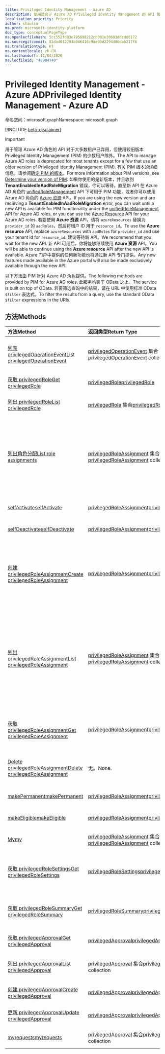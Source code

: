 ```yaml
---
title: Privileged Identity Management - Azure AD
description: 使用适合于 Azure AD Privileged Identity Management 的 API 管理 Azure Active Directory 角色。
localization_priority: Priority
author: shauliu
ms.prod: microsoft-identity-platform
doc_type: conceptualPageType
ms.openlocfilehash: 5cc552fd03e795898212cb001e30603ddcdd6172
ms.sourcegitcommit: 82da4012294b046416c9ae93d2294d80dab217f6
ms.translationtype: HT
ms.contentlocale: zh-CN
ms.lasthandoff: 11/04/2020
ms.locfileid: "48904740"
---
```

# <a name="privileged-identity-management---azure-ad"></a><span data-ttu-id="b101d-103">Privileged Identity Management - Azure AD</span><span class="sxs-lookup"><span data-stu-id="b101d-103">Privileged Identity Management - Azure AD</span></span>

<span data-ttu-id="b101d-104">命名空间：microsoft.graph</span><span class="sxs-lookup"><span data-stu-id="b101d-104">Namespace: microsoft.graph</span></span>

[!INCLUDE [beta-disclaimer](../../includes/beta-disclaimer.md)]

> [!IMPORTANT]
> <span data-ttu-id="b101d-105">用于管理 Azure AD 角色的 API 对于大多数租户已弃用，但使用较旧版本 Privileged Identity Management (PIM) 的少数租户除外。</span><span class="sxs-lookup"><span data-stu-id="b101d-105">The API to manage Azure AD roles is deprecated for most tenants except for a few that use an older version of Privileged Identity Management (PIM).</span></span> <span data-ttu-id="b101d-106">有关 PIM 版本的详细信息，请参阅[确定 PIM 的版本](https://docs.microsoft.com/azure/active-directory/privileged-identity-management/pim-how-to-activate-role?tabs=new#determine-your-version-of-pim)。</span><span class="sxs-lookup"><span data-stu-id="b101d-106">For more information about PIM versions, see [Determine your version of PIM](https://docs.microsoft.com/azure/active-directory/privileged-identity-management/pim-how-to-activate-role?tabs=new#determine-your-version-of-pim).</span></span> <span data-ttu-id="b101d-107">如果你使用的是新版本，并且收到 **TenantEnabledInAadRoleMigration** 错误，你可以等待，直至新 API 在 Azure AD 角色的 [unifiedRoleManagement](/graph/api/resources/unifiedroledefinition?view=graph-rest-beta) API 下可用于 PIM 功能，或者你可以使用 Azure AD 角色的 [Azure 资源](/graph/api/resources/privilegedidentitymanagement-resources?view=graph-rest-beta) API。</span><span class="sxs-lookup"><span data-stu-id="b101d-107">If you are using the new version and are recieving a **TenantEnabledInAadRoleMigration** error, you can wait until a new API is available for PIM functionality under the [unifiedRoleManagement](/graph/api/resources/unifiedroledefinition?view=graph-rest-beta) API for Azure AD roles, or you can use the [Azure Resource](/graph/api/resources/privilegedidentitymanagement-resources?view=graph-rest-beta) API for your Azure AD roles.</span></span> <span data-ttu-id="b101d-108">若要使用 **Azure 资源** API，请将 `azureResources` 替换为 `provider_id` 的 `aadRoles`，然后将租户 ID 用于 `resource_id`。</span><span class="sxs-lookup"><span data-stu-id="b101d-108">To use the **Azure resource** API, replace `azureResources` with `aadRoles` for `provider_id` and use your tenant id for `resource_id`.</span></span> <span data-ttu-id="b101d-109">建议等待新 API。</span><span class="sxs-lookup"><span data-stu-id="b101d-109">We recommend that you wait for the new API.</span></span> <span data-ttu-id="b101d-110">新 API 可用后，你将能够继续使用 **Azure 资源** API。</span><span class="sxs-lookup"><span data-stu-id="b101d-110">You will be able to continue using the **Azure resource** API after the new API is available.</span></span> <span data-ttu-id="b101d-111">Azure 门户中提供的任何新功能也将通过新 API 专门提供。</span><span class="sxs-lookup"><span data-stu-id="b101d-111">Any new features made available in the Azure portal will also be made exclusively available through the new API.</span></span> 

<span data-ttu-id="b101d-112">以下方法由 PIM 针对 Azure AD 角色提供。</span><span class="sxs-lookup"><span data-stu-id="b101d-112">The following methods are provided by PIM for Azure AD roles.</span></span> <span data-ttu-id="b101d-113">此服务构建于 OData 之上。</span><span class="sxs-lookup"><span data-stu-id="b101d-113">The service is built on top of OData.</span></span> <span data-ttu-id="b101d-114">若要筛选查询中的结果，请在 URL 中使用标准 OData ``$filter`` 表达式。</span><span class="sxs-lookup"><span data-stu-id="b101d-114">To filter the results from a query, use the standard OData ``$filter`` expressions in the URIs.</span></span>

## <a name="methods"></a><span data-ttu-id="b101d-115">方法</span><span class="sxs-lookup"><span data-stu-id="b101d-115">Methods</span></span>

| <span data-ttu-id="b101d-116">方法</span><span class="sxs-lookup"><span data-stu-id="b101d-116">Method</span></span> | <span data-ttu-id="b101d-117">返回类型</span><span class="sxs-lookup"><span data-stu-id="b101d-117">Return Type</span></span> | <span data-ttu-id="b101d-118">说明</span><span class="sxs-lookup"><span data-stu-id="b101d-118">Description</span></span> |
|:---------------|:--------|:----------|
|[<span data-ttu-id="b101d-119">列表 privilegedOperationEvent</span><span class="sxs-lookup"><span data-stu-id="b101d-119">List privilegedOperationEvent</span></span>](../api/privilegedoperationevent-list.md) | <span data-ttu-id="b101d-120">[privilegedOperationEvent](privilegedoperationevent.md) 集合</span><span class="sxs-lookup"><span data-stu-id="b101d-120">[privilegedOperationEvent](privilegedoperationevent.md) collection</span></span> |<span data-ttu-id="b101d-121">获取 privilegedOperationEvent 对象集合。</span><span class="sxs-lookup"><span data-stu-id="b101d-121">Get privilegedOperationEvent object collection.</span></span> |
|[<span data-ttu-id="b101d-122">获取 privilegedRole</span><span class="sxs-lookup"><span data-stu-id="b101d-122">Get privilegedRole</span></span>](../api/privilegedrole-get.md) |[<span data-ttu-id="b101d-123">privilegedRole</span><span class="sxs-lookup"><span data-stu-id="b101d-123">privilegedRole</span></span>](privilegedrole.md)| <span data-ttu-id="b101d-124">获取 privilegedRole 对象。</span><span class="sxs-lookup"><span data-stu-id="b101d-124">Get a privilegedRole object.</span></span>|
|[<span data-ttu-id="b101d-125">列出 privilegedRole</span><span class="sxs-lookup"><span data-stu-id="b101d-125">List privilegedRole</span></span>](../api/privilegedrole-list.md) | <span data-ttu-id="b101d-126">[privilegedRole](privilegedrole.md) 集合</span><span class="sxs-lookup"><span data-stu-id="b101d-126">[privilegedRole](privilegedrole.md) collection</span></span> |<span data-ttu-id="b101d-127">获取 privilegedRole 对象集合。</span><span class="sxs-lookup"><span data-stu-id="b101d-127">Get privilegedRole object collection.</span></span> |
|[<span data-ttu-id="b101d-128">列出角色分配</span><span class="sxs-lookup"><span data-stu-id="b101d-128">List role assignments</span></span>](../api/privilegedrole-list-assignments.md) | <span data-ttu-id="b101d-129">[privilegedRoleAssignment](privilegedroleassignment.md) 集合</span><span class="sxs-lookup"><span data-stu-id="b101d-129">[privilegedRoleAssignment](privilegedroleassignment.md) collection</span></span> |<span data-ttu-id="b101d-130">获取特定角色的 privilegedRoleAssignment 集合。</span><span class="sxs-lookup"><span data-stu-id="b101d-130">Get privilegedRoleAssignment collection for the particular role.</span></span> <span data-ttu-id="b101d-131">每个 privilegedRoleAssignment 表示为用户分配的角色。</span><span class="sxs-lookup"><span data-stu-id="b101d-131">Each privilegedRoleAssignment represents a role assignment to a user.</span></span>|
|[<span data-ttu-id="b101d-132">selfActivate</span><span class="sxs-lookup"><span data-stu-id="b101d-132">selfActivate</span></span>](../api/privilegedrole-selfactivate.md) | [<span data-ttu-id="b101d-133">privilegedRoleAssignment</span><span class="sxs-lookup"><span data-stu-id="b101d-133">privilegedRoleAssignment</span></span>](privilegedroleassignment.md) |<span data-ttu-id="b101d-134">激活分配给请求者的角色。</span><span class="sxs-lookup"><span data-stu-id="b101d-134">Activate the role that is assigned to the requestor.</span></span>|
|[<span data-ttu-id="b101d-135">selfDeactivate</span><span class="sxs-lookup"><span data-stu-id="b101d-135">selfDeactivate</span></span>](../api/privilegedrole-selfdeactivate.md) | [<span data-ttu-id="b101d-136">privilegedRoleAssignment</span><span class="sxs-lookup"><span data-stu-id="b101d-136">privilegedRoleAssignment</span></span>](privilegedroleassignment.md) |<span data-ttu-id="b101d-137">停用分配给请求者的角色。</span><span class="sxs-lookup"><span data-stu-id="b101d-137">Deactivate the role that is assigned to the requestor.</span></span>|
|[<span data-ttu-id="b101d-138">创建 privilegedRoleAssignment</span><span class="sxs-lookup"><span data-stu-id="b101d-138">Create privilegedRoleAssignment</span></span>](../api/privilegedroleassignment-post-privilegedroleassignments.md) |[<span data-ttu-id="b101d-139">privilegedRoleAssignment</span><span class="sxs-lookup"><span data-stu-id="b101d-139">privilegedRoleAssignment</span></span>](privilegedroleassignment.md)| <span data-ttu-id="b101d-140">通过发布到 privilegedRoleAssignments 集合新建 privilegedRoleAssignment（角色分配）。</span><span class="sxs-lookup"><span data-stu-id="b101d-140">Create a new privilegedRoleAssignment (role assignment) by posting to the privilegedRoleAssignments collection.</span></span>|
|[<span data-ttu-id="b101d-141">列出 privilegedRoleAssignment</span><span class="sxs-lookup"><span data-stu-id="b101d-141">List privilegedRoleAssignment</span></span>](../api/privilegedroleassignment-list.md) | <span data-ttu-id="b101d-142">[privilegedRoleAssignment](privilegedroleassignment.md) 集合</span><span class="sxs-lookup"><span data-stu-id="b101d-142">[privilegedRoleAssignment](privilegedroleassignment.md) collection</span></span> |<span data-ttu-id="b101d-143">获取 privilegedRoleAssignment 对象集合。</span><span class="sxs-lookup"><span data-stu-id="b101d-143">Get privilegedRoleAssignment object collection.</span></span> <span data-ttu-id="b101d-144">该集合包含组织的所有角色分配。</span><span class="sxs-lookup"><span data-stu-id="b101d-144">The collection contains all role assignments for the organization.</span></span> <span data-ttu-id="b101d-145">每个 privilegedRoleAssignment 表示为用户分配的角色。</span><span class="sxs-lookup"><span data-stu-id="b101d-145">Each privilegedRoleAssignment represents a role assignment to a user.</span></span> |
|[<span data-ttu-id="b101d-146">获取 privilegedRoleAssignment</span><span class="sxs-lookup"><span data-stu-id="b101d-146">Get privilegedRoleAssignment</span></span>](../api/privilegedroleassignment-get.md) | [<span data-ttu-id="b101d-147">privilegedRoleAssignment</span><span class="sxs-lookup"><span data-stu-id="b101d-147">privilegedRoleAssignment</span></span>](privilegedroleassignment.md)|<span data-ttu-id="b101d-148">获取具有指定分配 id 的 privilegedRoleAssignment 对象。</span><span class="sxs-lookup"><span data-stu-id="b101d-148">Get privilegedRoleAssignment object with the specified assignment id.</span></span> |
|[<span data-ttu-id="b101d-149">Delete privilegedRoleAssignment</span><span class="sxs-lookup"><span data-stu-id="b101d-149">Delete privilegedRoleAssignment</span></span>](../api/privilegedroleassignment-delete.md) | <span data-ttu-id="b101d-150">无。</span><span class="sxs-lookup"><span data-stu-id="b101d-150">None.</span></span> |<span data-ttu-id="b101d-151">删除 privilegedRoleAssignment 对象。</span><span class="sxs-lookup"><span data-stu-id="b101d-151">Delete privilegedRoleAssignment object.</span></span> |
|[<span data-ttu-id="b101d-152">makePermanent</span><span class="sxs-lookup"><span data-stu-id="b101d-152">makePermanent</span></span>](../api/privilegedroleassignment-makepermanent.md) | [<span data-ttu-id="b101d-153">privilegedRoleAssignment</span><span class="sxs-lookup"><span data-stu-id="b101d-153">privilegedRoleAssignment</span></span>](privilegedroleassignment.md) |<span data-ttu-id="b101d-154">将角色分配标记为永久。</span><span class="sxs-lookup"><span data-stu-id="b101d-154">Make the role assignment as permanent.</span></span> |
|[<span data-ttu-id="b101d-155">makeEligible</span><span class="sxs-lookup"><span data-stu-id="b101d-155">makeEligible</span></span>](../api/privilegedroleassignment-makeeligible.md) | [<span data-ttu-id="b101d-156">privilegedRoleAssignment</span><span class="sxs-lookup"><span data-stu-id="b101d-156">privilegedRoleAssignment</span></span>](privilegedroleassignment.md) |<span data-ttu-id="b101d-157">使角色分配符合资格。</span><span class="sxs-lookup"><span data-stu-id="b101d-157">Make the role assignment as eligible.</span></span> |
|[<span data-ttu-id="b101d-158">My</span><span class="sxs-lookup"><span data-stu-id="b101d-158">my</span></span>](../api/privilegedroleassignment-my.md) | <span data-ttu-id="b101d-159">[privilegedRoleAssignment](privilegedroleassignment.md) 集合</span><span class="sxs-lookup"><span data-stu-id="b101d-159">[privilegedRoleAssignment](privilegedroleassignment.md) collection</span></span>|<span data-ttu-id="b101d-160">获取请求者的角色分配。</span><span class="sxs-lookup"><span data-stu-id="b101d-160">Get the requestor's role assignments.</span></span> |
|[<span data-ttu-id="b101d-161">获取 privilegedRoleSettings</span><span class="sxs-lookup"><span data-stu-id="b101d-161">Get privilegedRoleSettings</span></span>](../api/privilegedrolesettings-get.md) | [<span data-ttu-id="b101d-162">privilegedRoleSettings</span><span class="sxs-lookup"><span data-stu-id="b101d-162">privilegedRoleSettings</span></span>](../resources/privilegedrolesettings.md)|<span data-ttu-id="b101d-163">检索 privilegedRoleSettings 对象的属性。</span><span class="sxs-lookup"><span data-stu-id="b101d-163">Retrieve the properties of privilegedRoleSettings object.</span></span> |
|[<span data-ttu-id="b101d-164">获取 privilegedRoleSummary</span><span class="sxs-lookup"><span data-stu-id="b101d-164">Get privilegedRoleSummary</span></span>](../api/privilegedrolesummary-get.md) | [<span data-ttu-id="b101d-165">privilegedRoleSummary</span><span class="sxs-lookup"><span data-stu-id="b101d-165">privilegedRoleSummary</span></span>](../resources/privilegedrolesummary.md)|<span data-ttu-id="b101d-166">检索 privilegedRoleSummary 对象。</span><span class="sxs-lookup"><span data-stu-id="b101d-166">Retrieve the privilegedRoleSummary object.</span></span> |
|[<span data-ttu-id="b101d-167">获取 privilegedApproval</span><span class="sxs-lookup"><span data-stu-id="b101d-167">Get privilegedApproval</span></span>](../api/privilegedapproval-get.md) |[<span data-ttu-id="b101d-168">privilegedApproval</span><span class="sxs-lookup"><span data-stu-id="b101d-168">privilegedApproval</span></span>](privilegedapproval.md)| <span data-ttu-id="b101d-169">获取 privilegedApproval 对象。</span><span class="sxs-lookup"><span data-stu-id="b101d-169">Get a privilegedApproval object.</span></span>|
|[<span data-ttu-id="b101d-170">列出 privilegedApproval</span><span class="sxs-lookup"><span data-stu-id="b101d-170">List privilegedApproval</span></span>](../api/privilegedapproval-list.md) | <span data-ttu-id="b101d-171">[privilegedApproval](privilegedapproval.md) 集合</span><span class="sxs-lookup"><span data-stu-id="b101d-171">[privilegedApproval](privilegedapproval.md) collection</span></span> |<span data-ttu-id="b101d-172">Get privilegedApproval 对象集合。</span><span class="sxs-lookup"><span data-stu-id="b101d-172">Get privilegedApproval object collection.</span></span> |
|[<span data-ttu-id="b101d-173">创建 privilegedApproval</span><span class="sxs-lookup"><span data-stu-id="b101d-173">Create privilegedApproval</span></span>](../api/privilegedapproval-post-privilegedapproval.md) | [<span data-ttu-id="b101d-174">privilegedApproval</span><span class="sxs-lookup"><span data-stu-id="b101d-174">privilegedApproval</span></span>](privilegedapproval.md)    |<span data-ttu-id="b101d-175">创建 privilegedApproval 对象。</span><span class="sxs-lookup"><span data-stu-id="b101d-175">Create privilegedApproval object.</span></span> |
|[<span data-ttu-id="b101d-176">更新 privilegedApproval</span><span class="sxs-lookup"><span data-stu-id="b101d-176">Update privilegedApproval</span></span>](../api/privilegedapproval-update.md) | [<span data-ttu-id="b101d-177">privilegedApproval</span><span class="sxs-lookup"><span data-stu-id="b101d-177">privilegedApproval</span></span>](privilegedapproval.md) |<span data-ttu-id="b101d-178">更新 privilegedApproval 对象。</span><span class="sxs-lookup"><span data-stu-id="b101d-178">Update privilegedApproval object.</span></span> |
|[<span data-ttu-id="b101d-179">myrequests</span><span class="sxs-lookup"><span data-stu-id="b101d-179">myrequests</span></span>](../api/privilegedapproval-myrequests.md) | <span data-ttu-id="b101d-180">[privilegedApproval](privilegedapproval.md) 集合</span><span class="sxs-lookup"><span data-stu-id="b101d-180">[privilegedApproval](privilegedapproval.md) collection</span></span>|<span data-ttu-id="b101d-181">获取请求者的审批请求。</span><span class="sxs-lookup"><span data-stu-id="b101d-181">Get the requestor's approval requests.</span></span> |

<!-- uuid: 8fcb5dbc-d5aa-4681-8e31-b001d5168d79
2015-10-25 14:57:30 UTC -->
<!--
{
  "type": "#page.annotation",
  "description": "Service root",
  "keywords": "",
  "section": "documentation",
  "tocPath": "",
  "suppressions": []
}
-->
